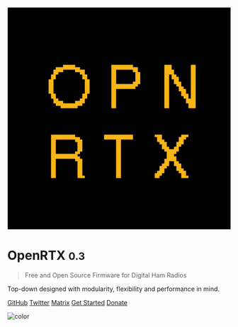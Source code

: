 <!-- _coverpage.md -->

![logo](_media/openrtx_logo.svg)

# OpenRTX <small>0.3</small>

> Free and Open Source Firmware for Digital Ham Radios

Top-down designed with modularity, flexibility and performance in mind.

[GitHub](https://github.com/OpenRTX/OpenRTX/)
[Twitter](https://twitter.com/OpenRtx)
[Matrix](https://matrix.to/#/#openrtx:matrix.org)
[Get Started](#the-openrtx-project)
[Donate](https://liberapay.com/OpenRTX/donate)

![color](#000000)
